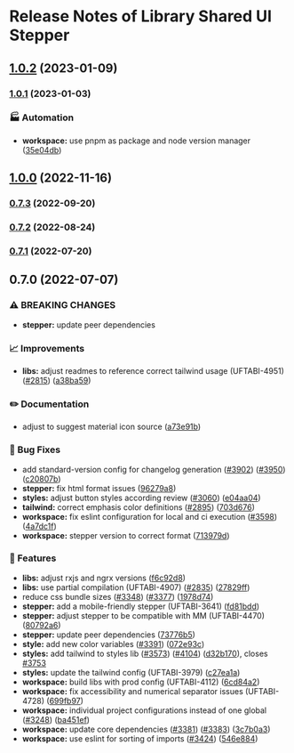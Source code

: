 # Release Notes of Library Shared UI Stepper
## [1.0.2](https://github.com/Schaeffler-Group/frontend-schaeffler/compare/stepper-v1.0.1...stepper-v1.0.2) (2023-01-09)

### [1.0.1](https://github.com/Schaeffler-Group/frontend-schaeffler/compare/stepper-v1.0.0...stepper-v1.0.1) (2023-01-03)


### 🏭 Automation

* **workspace:** use pnpm as package and node version manager ([35e04db](https://github.com/Schaeffler-Group/frontend-schaeffler/commit/35e04dba206a3d579156300c68b2ede9206556ff))

## [1.0.0](https://github.com/Schaeffler-Group/frontend-schaeffler/compare/stepper-v0.7.3...stepper-v1.0.0) (2022-11-16)

### [0.7.3](https://github.com/Schaeffler-Group/frontend-schaeffler/compare/stepper-v0.7.2...stepper-v0.7.3) (2022-09-20)

### [0.7.2](https://github.com/Schaeffler-Group/frontend-schaeffler/compare/stepper-v0.7.1...stepper-v0.7.2) (2022-08-24)

### [0.7.1](https://github.com/Schaeffler-Group/frontend-schaeffler/compare/stepper-v0.7.0...stepper-v0.7.1) (2022-07-20)

## 0.7.0 (2022-07-07)


### ⚠ BREAKING CHANGES

* **stepper:** update peer dependencies

### 📈 Improvements

* **libs:** adjust readmes to reference correct tailwind usage (UFTABI-4951) ([#2815](https://github.com/Schaeffler-Group/frontend-schaeffler/issues/2815)) ([a38ba59](https://github.com/Schaeffler-Group/frontend-schaeffler/commit/a38ba598e284863613dfb5e1114a4da6ec19199c))


### ✏️ Documentation

* adjust to suggest material icon source ([a73e91b](https://github.com/Schaeffler-Group/frontend-schaeffler/commit/a73e91b89002ba7f7768461b1fae6713cc88a30a))


### 🐛 Bug Fixes

* add standard-version config for changelog generation ([#3902](https://github.com/Schaeffler-Group/frontend-schaeffler/issues/3902)) ([#3950](https://github.com/Schaeffler-Group/frontend-schaeffler/issues/3950)) ([c20807b](https://github.com/Schaeffler-Group/frontend-schaeffler/commit/c20807bfbdace3a554876ba7f5b9f1be10453c72))
* **stepper:** fix html format issues ([96279a8](https://github.com/Schaeffler-Group/frontend-schaeffler/commit/96279a8cacca6278c8f17ad625c49aff71e58796))
* **styles:** adjust button styles according review ([#3060](https://github.com/Schaeffler-Group/frontend-schaeffler/issues/3060)) ([e04aa04](https://github.com/Schaeffler-Group/frontend-schaeffler/commit/e04aa04d00e93ea918eb9d8fd5673512c2fb5522))
* **tailwind:** correct emphasis color definitions ([#2895](https://github.com/Schaeffler-Group/frontend-schaeffler/issues/2895)) ([703d676](https://github.com/Schaeffler-Group/frontend-schaeffler/commit/703d6764b2f9d6eea5eaa4b7457194071d24cda3))
* **workspace:** fix eslint configuration for local and ci execution ([#3598](https://github.com/Schaeffler-Group/frontend-schaeffler/issues/3598)) ([4a7dc1f](https://github.com/Schaeffler-Group/frontend-schaeffler/commit/4a7dc1fe79d94b6d8ddfa7cf2644e3bbc11a3e80))
* **workspace:** stepper version to correct format ([713979d](https://github.com/Schaeffler-Group/frontend-schaeffler/commit/713979dcf1d829d4fd3d9ea284a8ed4fa93f3826))


### 🎸 Features

* **libs:** adjust rxjs and ngrx versions ([f6c92d8](https://github.com/Schaeffler-Group/frontend-schaeffler/commit/f6c92d81ace947127362bd322283a8ac925ab998))
* **libs:** use partial compilation (UFTABI-4907) ([#2835](https://github.com/Schaeffler-Group/frontend-schaeffler/issues/2835)) ([27829ff](https://github.com/Schaeffler-Group/frontend-schaeffler/commit/27829ff96da6ccc3a4ee0b98bc6f766a8c4a5057))
* reduce css bundle sizes ([#3348](https://github.com/Schaeffler-Group/frontend-schaeffler/issues/3348)) ([#3377](https://github.com/Schaeffler-Group/frontend-schaeffler/issues/3377)) ([1978d74](https://github.com/Schaeffler-Group/frontend-schaeffler/commit/1978d745d959d521f060f51e98ab85a2390612bf))
* **stepper:** add a mobile-friendly stepper (UFTABI-3641) ([fd81bdd](https://github.com/Schaeffler-Group/frontend-schaeffler/commit/fd81bdd79eec74fb3bd15ad004ff316491602d3f))
* **stepper:** adjust stepper to be compatible with MM (UFTABI-4470) ([80792a6](https://github.com/Schaeffler-Group/frontend-schaeffler/commit/80792a6b7378d4ad34992e8ad26367015eadb48f))
* **stepper:** update peer dependencies ([73776b5](https://github.com/Schaeffler-Group/frontend-schaeffler/commit/73776b57c3ae50f0847f2b6f5d7e70838a69b8dd))
* **style:** add new color variables ([#3391](https://github.com/Schaeffler-Group/frontend-schaeffler/issues/3391)) ([072e93c](https://github.com/Schaeffler-Group/frontend-schaeffler/commit/072e93cc90858f751717e10e383f87ab2d4c61f6))
* **styles:** add tailwind to styles lib ([#3573](https://github.com/Schaeffler-Group/frontend-schaeffler/issues/3573)) ([#4104](https://github.com/Schaeffler-Group/frontend-schaeffler/issues/4104)) ([d32b170](https://github.com/Schaeffler-Group/frontend-schaeffler/commit/d32b170c13de73f90b3a792d9f50f29cede37898)), closes [#3753](https://github.com/Schaeffler-Group/frontend-schaeffler/issues/3753)
* **styles:** update the tailwind config (UFTABI-3979) ([c27ea1a](https://github.com/Schaeffler-Group/frontend-schaeffler/commit/c27ea1a1b7a15c32bdfa5449cdd3dae1c71e9cea))
* **workspace:** build libs with prod config (UFTABI-4112) ([6cd84a2](https://github.com/Schaeffler-Group/frontend-schaeffler/commit/6cd84a2b3f3b5fe695d93c28e6cf5eb69bf6c205))
* **workspace:** fix accessibility and numerical separator issues (UFTABI-4728) ([699fb97](https://github.com/Schaeffler-Group/frontend-schaeffler/commit/699fb97a63a9069d847dfa489386da561028e5ea))
* **workspace:** individual project configurations instead of one global ([#3248](https://github.com/Schaeffler-Group/frontend-schaeffler/issues/3248)) ([ba451ef](https://github.com/Schaeffler-Group/frontend-schaeffler/commit/ba451ef87c9c9cff99440b9739c9ebf4069a16dc))
* **workspace:** update core dependencies ([#3381](https://github.com/Schaeffler-Group/frontend-schaeffler/issues/3381)) ([#3383](https://github.com/Schaeffler-Group/frontend-schaeffler/issues/3383)) ([3c7b0a3](https://github.com/Schaeffler-Group/frontend-schaeffler/commit/3c7b0a37be3104fc216c3ee6506d5f8ce2cadb21))
* **workspace:** use eslint for sorting of imports ([#3424](https://github.com/Schaeffler-Group/frontend-schaeffler/issues/3424)) ([546e884](https://github.com/Schaeffler-Group/frontend-schaeffler/commit/546e8845a9250580ccdc982e3f5c1d818f8678bd))
